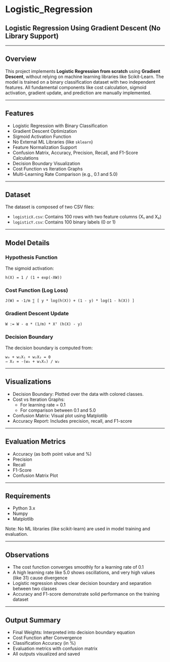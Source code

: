 # Logistic_Regression

## Logistic Regression Using Gradient Descent (No Library Support)

---

## Overview

This project implements **Logistic Regression from scratch** using **Gradient Descent**, without relying on machine learning libraries like Scikit-Learn. The model is trained on a binary classification dataset with two independent features. All fundamental components like cost calculation, sigmoid activation, gradient update, and prediction are manually implemented.

---

## Features

- Logistic Regression with Binary Classification
- Gradient Descent Optimization
- Sigmoid Activation Function
- No External ML Libraries (like `sklearn`)
- Feature Normalization Support
- Confusion Matrix, Accuracy, Precision, Recall, and F1-Score Calculations
- Decision Boundary Visualization
- Cost Function vs Iteration Graphs
- Multi-Learning Rate Comparison (e.g., 0.1 and 5.0)

---

## Dataset

The dataset is composed of two CSV files:

- `logisticX.csv`: Contains 100 rows with two feature columns (X₁ and X₂)
- `logisticY.csv`: Contains 100 binary labels (0 or 1)

---

## Model Details

### Hypothesis Function
The sigmoid activation:
```
h(X) = 1 / (1 + exp(-XW))
```

### Cost Function (Log Loss)
```
J(W) = -1/m ∑ [ y * log(h(X)) + (1 - y) * log(1 - h(X)) ]
```

### Gradient Descent Update
```
W := W - α * (1/m) * Xᵀ (h(X) - y)
```

### Decision Boundary
The decision boundary is computed from:
```
w₀ + w₁X₁ + w₂X₂ = 0
⇒ X₂ = -(w₀ + w₁X₁) / w₂
```

---

## Visualizations

- Decision Boundary: Plotted over the data with colored classes.
- Cost vs Iteration Graphs:
  - For learning rate = 0.1
  - For comparison between 0.1 and 5.0
- Confusion Matrix: Visual plot using Matplotlib
- Accuracy Report: Includes precision, recall, and F1-score

---

## Evaluation Metrics

- Accuracy (as both point value and %)
- Precision
- Recall
- F1-Score
- Confusion Matrix Plot

---

## Requirements

- Python 3.x
- Numpy
- Matplotlib

Note: No ML libraries (like scikit-learn) are used in model training and evaluation.

---

## Observations

- The cost function converges smoothly for a learning rate of 0.1
- A high learning rate like 5.0 shows oscillations, and very high values (like 31) cause divergence
- Logistic regression shows clear decision boundary and separation between two classes
- Accuracy and F1-score demonstrate solid performance on the training dataset

---

## Output Summary

- Final Weights: Interpreted into decision boundary equation
- Cost Function after Convergence
- Classification Accuracy (in %)
- Evaluation metrics with confusion matrix
- All outputs visualized and saved
